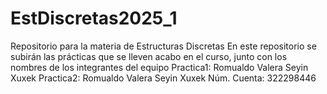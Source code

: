 # EstDiscretas2025_1
Repositorio para la materia de Estructuras Discretas
En este repositorio se subirán las prácticas que se lleven acabo en el curso, junto con los nombres de los integrantes del equipo
Practica1: Romualdo Valera Seyin Xuxek
Practica2: Romualdo Valera Seyin Xuxek
 Núm. Cuenta: 322298446
